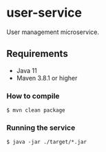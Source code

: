 # user-service

User management microservice.

## Requirements

*   Java 11
*   Maven 3.8.1 or higher

### How to compile

    $ mvn clean package

### Running the service

    $ java -jar ./target/*.jar